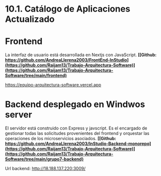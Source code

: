 # 10.1. Catálogo de Aplicaciones Actualizado

# Frontend
La interfaz de usuario está desarrollada en Nextjs con JavaScript. 
**[[Github: https://github.com/AndreaLlerena2003/FrontEnd-InStudio](https://github.com/Raijam13/Trabajo-Arquitectura-Software)](https://github.com/Raijam13/Trabajo-Arquitectura-Software/tree/main/frontend)**

https://equipo-arquitectura-software.vercel.app


# Backend desplegado en Windwos server
El servidor está construido con Express y javscript. Es el encargado de gestionar todas las solicitudes provenientes del frontend y orquestar las operaciones de los microservicios asociados. 
**[[Github: https://github.com/AndreaLlerena2003/InStudio-Backend-monorepo](https://github.com/Raijam13/Trabajo-Arquitectura-Software)](https://github.com/Raijam13/Trabajo-Arquitectura-Software/tree/main/grupo7-backend)**

Url backend: http://18.188.137.220:3009/

